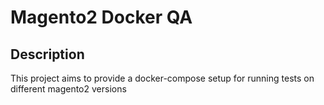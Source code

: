 # Magento2 Docker QA

## Description

This project aims to provide a docker-compose setup for running tests on different magento2 versions
